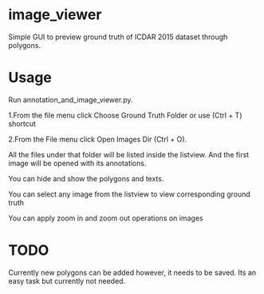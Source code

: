 # image_viewer
Simple GUI to preview ground truth of ICDAR 2015 dataset through polygons.


# Usage
Run annotation_and_image_viewer.py. 

1.From the file menu click Choose Ground Truth Folder or use (Ctrl + T) shortcut

2.From the File menu click Open Images Dir (Ctrl + O). 

All the files under that folder will be listed inside the listview. And the first image will be opened with its annotations.

You can hide and show the polygons and texts.

You can select any image from the listview to view corresponding ground truth

You can apply zoom in and zoom out operations on images

# TODO
Currently new polygons can be added however, it needs to be saved. Its an easy task but currently not needed.
